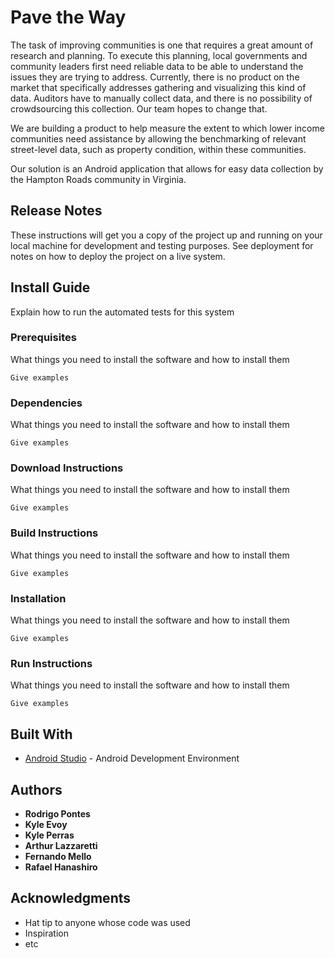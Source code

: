 # Pave the Way

The task of improving communities is one that requires a great amount of research and planning. To execute this planning, local governments and community leaders first need reliable data to be able to understand the issues they are trying to address. Currently, there is no product on the market that specifically addresses gathering and visualizing this kind of data. Auditors have to manually collect data, and there is no possibility of crowdsourcing this collection. Our team hopes to change that. 

We are building a product to help measure the extent to which lower income communities need assistance by allowing the benchmarking of relevant street-level data, such as property condition, within these communities.

Our solution is an Android application that allows for easy data collection by the Hampton Roads community in Virginia.


## Release Notes

These instructions will get you a copy of the project up and running on your local machine for development and testing purposes. See deployment for notes on how to deploy the project on a live system.

## Install Guide

Explain how to run the automated tests for this system

### Prerequisites

What things you need to install the software and how to install them

```
Give examples
```

### Dependencies

What things you need to install the software and how to install them

```
Give examples
```

### Download Instructions

What things you need to install the software and how to install them

```
Give examples
```

### Build Instructions

What things you need to install the software and how to install them

```
Give examples
```

### Installation

What things you need to install the software and how to install them

```
Give examples
```

### Run Instructions

What things you need to install the software and how to install them

```
Give examples
```

## Built With

* [Android Studio](https://developer.android.com/studio?gclid=Cj0KCQiAq97uBRCwARIsADTziyZEZ2PZB4OKuq5xM_3KZ0mIHQL_-N79WouMa_swFTMs8o5ecp386bcaAlEPEALw_wcB) - Android Development Environment

## Authors

* **Rodrigo Pontes**
* **Kyle Evoy**
* **Kyle Perras**
* **Arthur Lazzaretti**
* **Fernando Mello**
* **Rafael Hanashiro**

## Acknowledgments

* Hat tip to anyone whose code was used
* Inspiration
* etc

